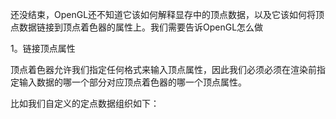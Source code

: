 还没结束，OpenGL还不知道它该如何解释显存中的顶点数据，以及它该如何将顶点数据链接到顶点着色器的属性上。我们需要告诉OpenGL怎么做

1。链接顶点属性

顶点着色器允许我们指定任何格式来输入顶点属性，因此我们必须必须在渲染前指定输入数据的哪一个部分对应顶点着色器的哪一个顶点属性。

比如我们自定义的定点数据组织如下：



